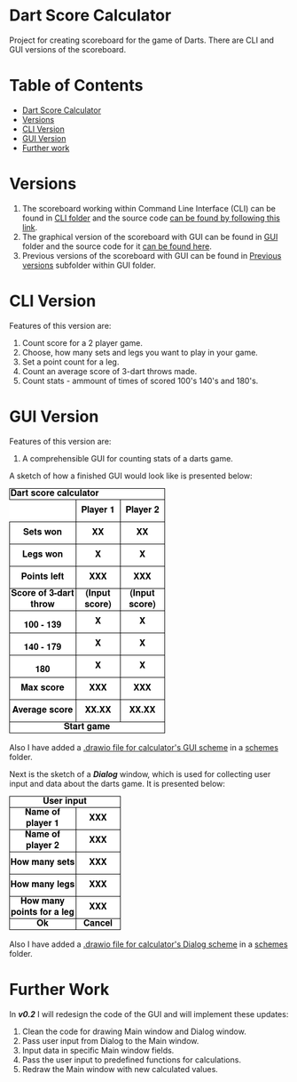 # Dart Score Calculator

Project for creating scoreboard for the game of Darts. There are CLI and GUI versions of the scoreboard.

Table of Contents
=================
* [Dart Score Calculator](#Dart-Score-Calculator)
* [Versions](#Versions)
* [CLI Version](#CLI_Version)
* [GUI Version](#GUI_Version)
* [Further work](#Further-Work)

# Versions

1. The scoreboard working within Command Line Interface (CLI) can be found in [CLI folder](/CLI) and the source code [can be found by following this link](/CLI/Dart_score_calculator.py).
2. The graphical version of the scoreboard with GUI can be found in [GUI](/GUI) folder and the source code for it [can be found here](/GUI/Graphical_dart_scoreboard_v_0_2.py).
3. Previous versions of the scoreboard with GUI can be found in [Previous versions](/GUI/Previous_versions) subfolder within GUI folder.

# CLI Version

Features of this version are:

1. Count score for a 2 player game.
2. Choose, how many sets and legs you want to play in your game.
3. Set a point count for a leg.
4. Count an average score of 3-dart throws made.
5. Count stats - ammount of times of scored 100's 140's and 180's.

# GUI Version

Features of this version are:

1. A comprehensible GUI for counting stats of a darts game.

A sketch of how a finished GUI would look like is presented below:

![Sketch of a dart calculator's GUI](/img/score_calculator_GUI_sketch.png)

Also I have added a [.drawio file for calculator's GUI scheme](/schemes/score_calculator_GUI_sketch.drawio) in a [schemes](/schemes/) folder.

Next is the sketch of a ***Dialog*** window, which is used for collecting user input and data about the darts game. It is presented below:

![Sketch of a dialog for user input](/img/score_calculator_Dialog_sketch.png)

Also I have added a [.drawio file for calculator's Dialog scheme](/schemes/score_calculator_Dialog_sketch.drawio) in a [schemes](/schemes/) folder.

# Further Work

In ***v0.2*** I will redesign the code of the GUI and will implement these updates:

1. Clean the code for drawing Main window and Dialog window.
2. Pass user input from Dialog to the Main window.
3. Input data in specific Main window fields.
4. Pass the user input to predefined functions for calculations.
5. Redraw the Main window with new calculated values.
